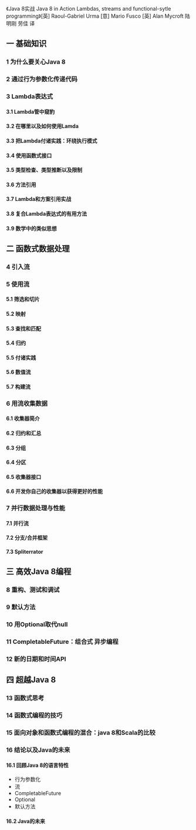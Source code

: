 《Java 8实战 Java 8 in Action Lambdas, streams and functional-sytle programming》[英] Raoul-Gabriel Urma [意] Mario Fusco [英] Alan Mycroft 陆明刚 劳佳 译

## 一 基础知识
### 1 为什么要关心Java 8
### 2 通过行为参数化传递代码
### 3 Lambda表达式
#### 3.1 Lambda管中窥豹
#### 3.2 在哪里以及如何使用Lamda
#### 3.3 把Lambda付诸实践：环绕执行模式
#### 3.4 使用函数式接口
#### 3.5 类型检查、类型推断以及限制
#### 3.6 方法引用
#### 3.7 Lambda和方案引用实战
#### 3.8 复合Lambda表达式的有用方法
#### 3.9 数学中的类似思想

## 二 函数式数据处理
### 4 引入流
### 5 使用流
#### 5.1 筛选和切片
#### 5.2 映射
#### 5.3 查找和匹配
#### 5.4 归约
#### 5.5 付诸实践
#### 5.6 数值流
#### 5.7 构建流
### 6 用流收集数据
#### 6.1 收集器简介
#### 6.2 归约和汇总
#### 6.3 分组
#### 6.4 分区
#### 6.5 收集器接口
#### 6.6 开发你自己的收集器以获得更好的性能
### 7 并行数据处理与性能
#### 7.1 并行流
#### 7.2 分支/合并框架
#### 7.3 Spliterrator

## 三 高效Java 8编程
### 8 重构、测试和调试
### 9 默认方法
### 10 用Optional取代null
### 11 CompletableFuture：组合式 异步编程
### 12 新的日期和时间API

## 四 超越Java 8
### 13 函数式思考
### 14 函数式编程的技巧
### 15 面向对象和函数式编程的混合：java 8和Scala的比较
### 16 结论以及Java的未来
#### 16.1 回顾Java 8的语言特性
* 行为参数化
* 流
* CompletableFuture
* Optional
* 默认方法
#### 16.2 Java的未来
